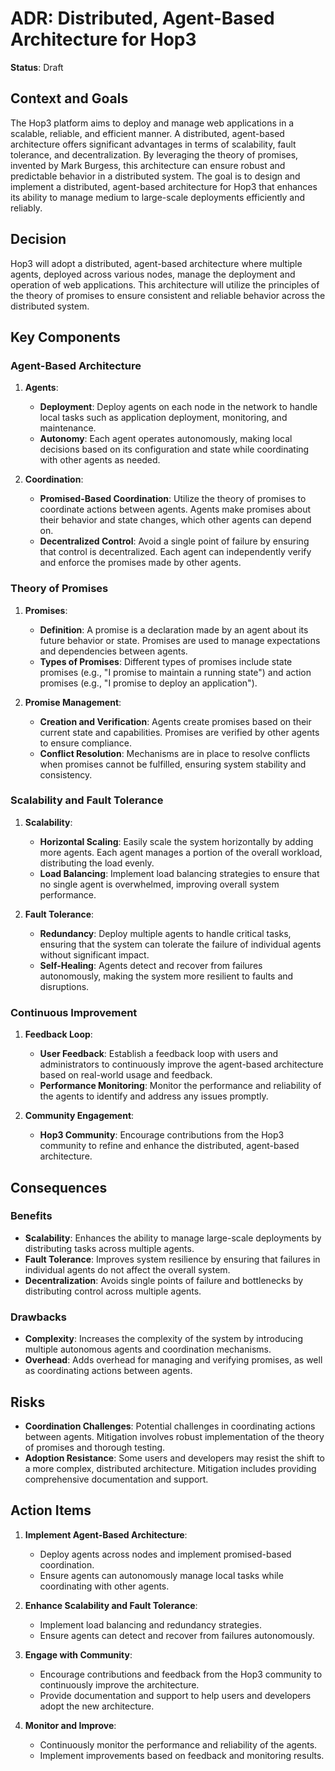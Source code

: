 # ADR: Distributed, Agent-Based Architecture for Hop3

**Status**: Draft

## Context and Goals

The Hop3 platform aims to deploy and manage web applications in a scalable, reliable, and efficient manner. A distributed, agent-based architecture offers significant advantages in terms of scalability, fault tolerance, and decentralization. By leveraging the theory of promises, invented by Mark Burgess, this architecture can ensure robust and predictable behavior in a distributed system. The goal is to design and implement a distributed, agent-based architecture for Hop3 that enhances its ability to manage medium to large-scale deployments efficiently and reliably.

## Decision

Hop3 will adopt a distributed, agent-based architecture where multiple agents, deployed across various nodes, manage the deployment and operation of web applications. This architecture will utilize the principles of the theory of promises to ensure consistent and reliable behavior across the distributed system.

## Key Components

### Agent-Based Architecture

1. **Agents**:

   - **Deployment**: Deploy agents on each node in the network to handle local tasks such as application deployment, monitoring, and maintenance.
   - **Autonomy**: Each agent operates autonomously, making local decisions based on its configuration and state while coordinating with other agents as needed.

1. **Coordination**:

   - **Promised-Based Coordination**: Utilize the theory of promises to coordinate actions between agents. Agents make promises about their behavior and state changes, which other agents can depend on.
   - **Decentralized Control**: Avoid a single point of failure by ensuring that control is decentralized. Each agent can independently verify and enforce the promises made by other agents.

### Theory of Promises

1. **Promises**:

   - **Definition**: A promise is a declaration made by an agent about its future behavior or state. Promises are used to manage expectations and dependencies between agents.
   - **Types of Promises**: Different types of promises include state promises (e.g., "I promise to maintain a running state") and action promises (e.g., "I promise to deploy an application").

1. **Promise Management**:

   - **Creation and Verification**: Agents create promises based on their current state and capabilities. Promises are verified by other agents to ensure compliance.
   - **Conflict Resolution**: Mechanisms are in place to resolve conflicts when promises cannot be fulfilled, ensuring system stability and consistency.

### Scalability and Fault Tolerance

1. **Scalability**:

   - **Horizontal Scaling**: Easily scale the system horizontally by adding more agents. Each agent manages a portion of the overall workload, distributing the load evenly.
   - **Load Balancing**: Implement load balancing strategies to ensure that no single agent is overwhelmed, improving overall system performance.

1. **Fault Tolerance**:

   - **Redundancy**: Deploy multiple agents to handle critical tasks, ensuring that the system can tolerate the failure of individual agents without significant impact.
   - **Self-Healing**: Agents detect and recover from failures autonomously, making the system more resilient to faults and disruptions.

### Continuous Improvement

1. **Feedback Loop**:

   - **User Feedback**: Establish a feedback loop with users and administrators to continuously improve the agent-based architecture based on real-world usage and feedback.
   - **Performance Monitoring**: Monitor the performance and reliability of the agents to identify and address any issues promptly.

1. **Community Engagement**:

   - **Hop3 Community**: Encourage contributions from the Hop3 community to refine and enhance the distributed, agent-based architecture.

## Consequences

### Benefits

- **Scalability**: Enhances the ability to manage large-scale deployments by distributing tasks across multiple agents.
- **Fault Tolerance**: Improves system resilience by ensuring that failures in individual agents do not affect the overall system.
- **Decentralization**: Avoids single points of failure and bottlenecks by distributing control across multiple agents.

### Drawbacks

- **Complexity**: Increases the complexity of the system by introducing multiple autonomous agents and coordination mechanisms.
- **Overhead**: Adds overhead for managing and verifying promises, as well as coordinating actions between agents.

## Risks

- **Coordination Challenges**: Potential challenges in coordinating actions between agents. Mitigation involves robust implementation of the theory of promises and thorough testing.
- **Adoption Resistance**: Some users and developers may resist the shift to a more complex, distributed architecture. Mitigation includes providing comprehensive documentation and support.

## Action Items

1. **Implement Agent-Based Architecture**:

   - Deploy agents across nodes and implement promised-based coordination.
   - Ensure agents can autonomously manage local tasks while coordinating with other agents.

1. **Enhance Scalability and Fault Tolerance**:

   - Implement load balancing and redundancy strategies.
   - Ensure agents can detect and recover from failures autonomously.

1. **Engage with Community**:

   - Encourage contributions and feedback from the Hop3 community to continuously improve the architecture.
   - Provide documentation and support to help users and developers adopt the new architecture.

1. **Monitor and Improve**:

   - Continuously monitor the performance and reliability of the agents.
   - Implement improvements based on feedback and monitoring results.
